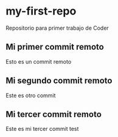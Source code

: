 # my-first-repo
Repositorio para primer trabajo de Coder

## Mi primer commit remoto
Esto es un commit remoto

## Mi segundo commit remoto
Este es otro commit

## Mi tercer commit remoto
Este es mi tercer commit test
